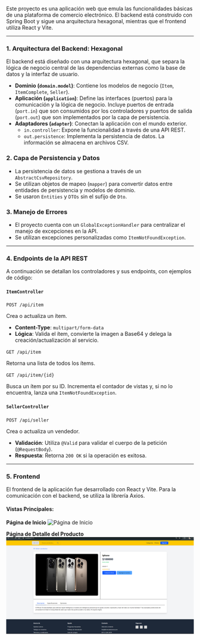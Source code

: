 Este proyecto es una aplicación web que emula las funcionalidades básicas de una plataforma de comercio electrónico. El backend está construido con Spring Boot y sigue una arquitectura hexagonal, mientras que el frontend utiliza React y Vite.

---

### 1. Arquitectura del Backend: Hexagonal

El backend está diseñado con una arquitectura hexagonal, que separa la lógica de negocio central de las dependencias externas como la base de datos y la interfaz de usuario.

* **Dominio (`domain.model`)**: Contiene los modelos de negocio (`Item`, `ItemComplete`, `Seller`).
* **Aplicación (`application`)**: Define las interfaces (puertos) para la comunicación y la lógica de negocio. Incluye puertos de entrada (`port.in`) que son consumidos por los controladores y puertos de salida (`port.out`) que son implementados por la capa de persistencia.
* **Adaptadores (`adapter`)**: Conectan la aplicación con el mundo exterior.
    * `in.controller`: Expone la funcionalidad a través de una API REST.
    * `out.persistence`: Implementa la persistencia de datos. La información se almacena en archivos CSV.

### 2. Capa de Persistencia y Datos

* La persistencia de datos se gestiona a través de un `AbstractCsvRepository`.
* Se utilizan objetos de mapeo (`mapper`) para convertir datos entre entidades de persistencia y modelos de dominio.
* Se usaron `Entities` y `DTOs` sin el sufijo de `Dto`.

### 3. Manejo de Errores

* El proyecto cuenta con un `GlobalExceptionHandler` para centralizar el manejo de excepciones en la API.
* Se utilizan excepciones personalizadas como `ItemNotFoundException`.

---

### 4. Endpoints de la API REST

A continuación se detallan los controladores y sus endpoints, con ejemplos de código:

#### **`ItemController`**

`POST /api/item`

Crea o actualiza un ítem.

* **Content-Type**: `multipart/form-data`
* **Lógica**: Valida el ítem, convierte la imagen a Base64 y delega la creación/actualización al servicio.

`GET /api/item`

Retorna una lista de todos los ítems.

`GET /api/item/{id}`

Busca un ítem por su ID. Incrementa el contador de vistas y, si no lo encuentra, lanza una `ItemNotFoundException`.

#### **`SellerController`**

`POST /api/seller`

Crea o actualiza un vendedor.

* **Validación**: Utiliza `@Valid` para validar el cuerpo de la petición (`@RequestBody`).
* **Respuesta**: Retorna `200 OK` si la operación es exitosa.

---

### 5. Frontend

El frontend de la aplicación fue desarrollado con React y Vite. Para la comunicación con el backend, se utiliza la librería Axios.

#### Vistas Principales:

**Página de Inicio**
![Página de Inicio](fotos/home.pnf)

**Página de Detalle del Producto**
![Página de Detalle del Producto](fotos/producto.png)
